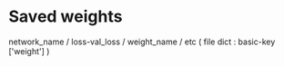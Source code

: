 # Saved weights

network_name / loss-val_loss / weight_name / etc ( file dict : basic-key ['weight'] )